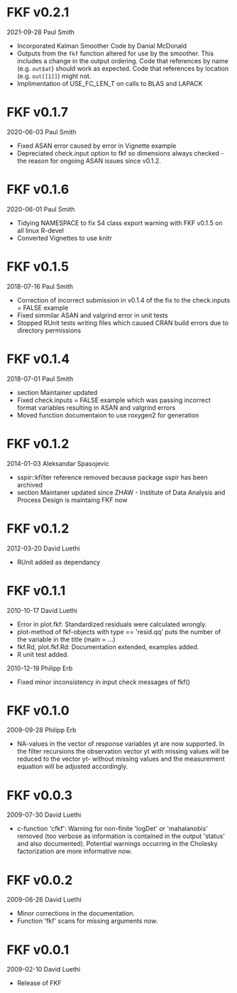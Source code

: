 # FKF v0.2.1

2021-09-28 Paul Smith

- Incorporated Kalman Smoother Code by Danial McDonald
- Outputs from the `fkf` function altered for use by the smoother. This
  includes a change in the output ordering. Code
  that references by name (e.g. `out$at`} should work as expected. Code
  that references by location (e.g. `out[[1]]`) might not.
- Implimentation of USE_FC_LEN_T on calls to BLAS and LAPACK

# FKF v0.1.7

2020-06-03 Paul Smith

- Fixed ASAN error caused by error in Vignette example
- Depreciated check.input option to fkf so dimensions always checked - the reason for ongoing ASAN issues since v0.1.2.

# FKF v0.1.6

2020-06-01 Paul Smith

- Tidying NAMESPACE to fix S4 class export warning with FKF v0.1.5 on
	all linux R-devel
- Converted Vignettes to use knitr

# FKF v0.1.5

2018-07-16 Paul Smith

- Correction of incorrect submission in v0.1.4 of the fix to the check.inputs = FALSE example
- Fixed simmilar ASAN and valgrind error in unit tests
- Stopped RUnit tests writing files which caused CRAN build errors due to directory permissions

# FKF v0.1.4

2018-07-01 Paul Smith

- section Maintainer updated
- Fixed check.inputs = FALSE example which was passing incorrect format variables resulting in ASAN and valgrind errors
- Moved function documentaion to use roxygen2 for generation 

# FKF v0.1.2

2014-01-03 Aleksandar Spasojevic

- sspir::kfilter reference removed because package sspir has been archived
- section Maintaner updated since ZHAW - Institute of Data Analysis and Process Design is maintaing FKF now

# FKF v0.1.2

2012-03-20 David Luethi

- RUnit added as dependancy


# FKF v0.1.1

2010-10-17 David Luethi

- Error in plot.fkf: Standardized residuals were calculated	wrongly.
- plot-method of fkf-objects with type == 'resid.qq' puts the number of the variable in the title (main = ...)
- fkf.Rd, plot.fkf.Rd: Documentation extended, examples added.
- R unit test added.

2010-12-19 Philipp Erb

- Fixed minor inconsistency in input check messages of fkf()

# FKF v0.1.0

2009-09-28 Philipp Erb

- NA-values in the vector of response variables yt are now supported. In the filter recursions the observation vector yt with missing values will be reduced to the vector yt- without missing values and the measurement equation will be adjusted accordingly.

# FKF v0.0.3

2009-07-30 David Luethi

- c-function 'cfkf': Warning for non-finite 'logDet' or 'mahalanobis' removed (too verbose as information is contained in	the output 'status' and also documented). Potential warnings occurring in the Cholesky factorization are more informative now.

# FKF v0.0.2

2009-06-26 David Luethi

- Minor corrections in the documentation.
- Function 'fkf' scans for missing arguments now.

# FKF v0.0.1

2009-02-10 David Luethi

- Release of FKF
